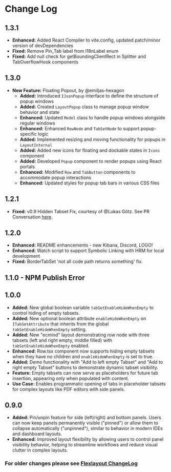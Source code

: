 # Change Log

## 1.3.1

- **Enhanced:** Added React Compiler to vite.config, updated patch/minor version of devDependencies 
- **Fixed:** Remove Pin_Tab label from I18nLabel enum
- **Fixed:** Add null check for getBoundingClientRect in Splitter and TabOverflowHook components

## 1.3.0

- **New Feature:** Floating Popout, by @emiljas-hexagon
    - **Added:** Introduced `IJsonPopup` interface to define the structure of popup windows
    - **Added:** Created `LayoutPopup` class to manage popup window behavior and state
    - **Enhanced:** Updated `Model` class to handle popup windows alongside regular windows
    - **Enhanced:** Enhanced `RowNode` and `TabSetNode` to support popup-specific logic
    - **Added:** Implemented resizing and moving functionality for popups in `LayoutInternal`
    - **Added:** Added new icons for floating and dockable states in `Icons` component
    - **Added:** Developed `Popup` component to render popups using React portals
    - **Enhanced:** Modified `Row` and `TabButton` components to accommodate popup interactions
    - **Enhanced:** Updated styles for popup tab bars in various CSS files

## 1.2.1

- **Fixed:** v0.9 Hidden Tabset Fix, courtesy of @Lukas Götz. See PR Conversation [here](https://github.com/caplin/FlexLayout/pull/485).

## 1.2.0

- **Enhanced:** README enhancements - new Kibana, Discord, LOGO!
- **Enhanced:** Watch script to support Symbolic Linking with HRM for local development
- **Fixed:** BorderTabSet 'not all code path returns something' fix.

## 1.1.0 - NPM Publish Error

## 1.0.0

- **Added:** New global boolean variable `tabSetEnableHideWhenEmpty` to control hiding of empty tabsets.
- **Added:** New optional boolean attribute `enableHideWhenEmpty` on `ITabSetAttribute` that inherits from the global `tabSetEnableHideWhenEmpty` setting.
- **Added:** New "ecmind" layout demonstrating row node with three tabsets (left and right empty, middle filled) with `tabSetEnableHideWhenEmpty` enabled.
- **Enhanced:** Row.tsx component now supports hiding empty tabsets when they have no children and `enableHideWhenEmpty` is set to true.
- **Added:** Demo functionality with "Add to left empty Tabset" and "Add to right empty Tabset" buttons to demonstrate dynamic tabset visibility.
- **Feature:** Empty tabsets can now serve as placeholders for future tab insertion, appearing only when populated with content.
- **Use Case:** Enables programmatic opening of tabs in placeholder tabsets for complex layouts like PDF editors with side panels.

## 0.9.0

- **Added:** Pin/unpin feature for side (left/right) and bottom panels. Users can now keep panels permanently visible ("pinned") or allow them to collapse automatically ("unpinned"), similar to behavior in modern IDEs and dashboard layouts.
- **Enhanced:** Improved layout flexibility by allowing users to control panel visibility behavior, helping to streamline workflows and reduce visual clutter in complex layouts.

### For older changes please see [Flexlayout ChangeLog](https://github.com/caplin/FlexLayout/blob/master/CHANGELOG.md)
